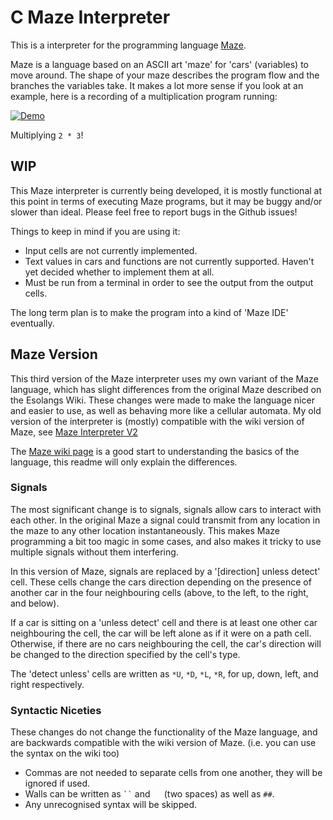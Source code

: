 # C Maze Interpreter

This is a interpreter for the programming language [Maze](http://esolangs.org/wiki/Maze).

Maze is a language based on an ASCII art 'maze' for 'cars' (variables) to move around.  The shape of your maze describes the program flow and the branches the variables take.  It makes a lot more sense if you look at an example, here is a recording of a multiplication program running:

[![Demo](https://fat.gfycat.com/ActiveGrimyConey.gif)](https://gfycat.com/ActiveGrimyConey)

Multiplying `2 * 3`!


## WIP

This Maze interpreter is currently being developed, it is mostly functional at this point in terms of executing Maze programs, but it may be buggy and/or slower than ideal.  Please feel free to report bugs in the Github issues!

Things to keep in mind if you are using it:
 - Input cells are not currently implemented.
 - Text values in cars and functions are not currently supported.  Haven't yet decided whether to implement them at all.
 - Must be run from a terminal in order to see the output from the output cells.

The long term plan is to make the program into a kind of 'Maze IDE' eventually.


## Maze Version

This third version of the Maze interpreter uses my own variant of the Maze language, which has slight differences from the original Maze described on the Esolangs Wiki.  These changes were made to make the language nicer and easier to use, as well as behaving more like a cellular automata. My old version of the interpreter is (mostly) compatible with the wiki version of Maze, see [Maze Interpreter V2](https://github.com/olls/maze-interpreter-v2)

The [Maze wiki page](http://esolangs.org/wiki/Maze) is a good start to understanding the basics of the language, this readme will only explain the differences.

### Signals

The most significant change is to signals, signals allow cars to interact with each other.  In the original Maze a signal could transmit from any location in the maze to any other location instantaneously.  This makes Maze programming a bit too magic in some cases, and also makes it tricky to use multiple signals without them interfering.

In this version of Maze, signals are replaced by a '[direction] unless detect' cell.  These cells change the cars direction depending on the presence of another car in the four neighbouring cells (above, to the left, to the right, and below).

If a car is sitting on a 'unless detect' cell and there is at least one other car neighbouring the cell, the car will be left alone as if it were on a path cell.  Otherwise, if there are no cars neighbouring the cell, the car's direction will be changed to the direction specified by the cell's type.

The 'detect unless' cells are written as `*U`, `*D`, `*L`, `*R`, for up, down, left, and right respectively.

### Syntactic Niceties

These changes do not change the functionality of the Maze language, and are backwards compatible with the wiki version of Maze.  (i.e. you can use the syntax on the wiki too)

 - Commas are not needed to separate cells from one another, they will be ignored if used.
 - Walls can be written as ``` `` ``` and `  ` (two spaces) as well as `##`.
 - Any unrecognised syntax will be skipped.
